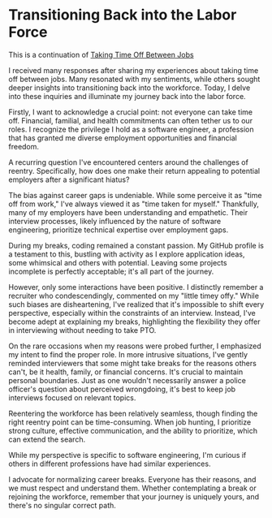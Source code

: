 # Transitioning Back into the Labor Force

<article>
 This is a continuation of <a href="2023-10-08.html">Taking Time Off Between Jobs</a>
</article>

I received many responses after sharing my experiences about taking time off
between jobs. Many resonated with my sentiments, while others sought deeper
insights into transitioning back into the workforce. Today, I delve into these
inquiries and illuminate my journey back into the labor force.

Firstly, I want to acknowledge a crucial point: not everyone can take time off.
Financial, familial, and health commitments can often tether us to our roles. I
recognize the privilege I hold as a software engineer, a profession that has
granted me diverse employment opportunities and financial freedom.

A recurring question I've encountered centers around the challenges of reentry.
Specifically, how does one make their return appealing to potential employers
after a significant hiatus?

The bias against career gaps is undeniable. While some perceive it as "time off
from work," I've always viewed it as "time taken for myself." Thankfully, many
of my employers have been understanding and empathetic. Their interview
processes, likely influenced by the nature of software engineering, prioritize
technical expertise over employment gaps.

During my breaks, coding remained a constant passion. My GitHub profile is a
testament to this, bustling with activity as I explore application ideas, some
whimsical and others with potential. Leaving some projects incomplete is
perfectly acceptable; it's all part of the journey.

However, only some interactions have been positive. I distinctly remember a
recruiter who condescendingly, commented on my "little timey offy." While such
biases are disheartening, I've realized that it's impossible to shift every
perspective, especially within the constraints of an interview. Instead, I've
become adept at explaining my breaks, highlighting the flexibility they offer in
interviewing without needing to take PTO.

On the rare occasions when my reasons were probed further, I emphasized my
intent to find the proper role. In more intrusive situations, I've gently
reminded interviewers that some might take breaks for the reasons others can't,
be it health, family, or financial concerns. It's crucial to maintain personal
boundaries. Just as one wouldn't necessarily answer a police officer's question
about perceived wrongdoing, it's best to keep job interviews focused on relevant
topics.

Reentering the workforce has been relatively seamless, though finding the right
reentry point can be time-consuming. When job hunting, I prioritize strong
culture, effective communication, and the ability to prioritize, which can
extend the search.

While my perspective is specific to software engineering, I'm curious if others
in different professions have had similar experiences.

I advocate for normalizing career breaks. Everyone has their reasons, and we
must respect and understand them. Whether contemplating a break or rejoining the
workforce, remember that your journey is uniquely yours, and there's no singular
correct path.
